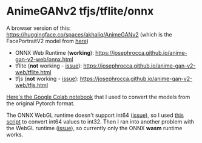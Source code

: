 # AnimeGANv2 tfjs/tflite/onnx

A browser version of this: https://huggingface.co/spaces/akhaliq/AnimeGANv2 (which is the FacePortraitV2 model from [here](https://github.com/bryandlee/animegan2-pytorch))

* ONNX Web Runtime (**working**): https://josephrocca.github.io/anime-gan-v2-web/onnx.html
* tflite (**not** working - [issue](https://github.com/tensorflow/tfjs/issues/5832)): https://josephrocca.github.io/anime-gan-v2-web/tflite.html
* tfjs (**not** working - [issue](https://github.com/tensorflow/tfjs/issues/5832)): https://josephrocca.github.io/anime-gan-v2-web/tfjs.html

[Here's the Google Colab notebook](https://colab.research.google.com/github/josephrocca/anime-gan-v2-web/blob/main/Export_PyTorch_AnimeGANv2_%E2%86%92_ONNX_%E2%86%92_TensorFlow_SavedModel_%E2%86%92_TF_js_%2B_tflite.ipynb) that I used to convert the models from the original Pytorch format.

The ONNX WebGL runtime doesn't support int64 ([issue](https://github.com/microsoft/onnxruntime/issues/9724)), so I used [this script](https://github.com/aadhithya/onnx-typecast) to convert int64 values to int32. Then I ran into another problem with the WebGL runtime ([issue](https://github.com/microsoft/onnxruntime/issues/9757)), so currently only the ONNX **wasm** runtime works.
